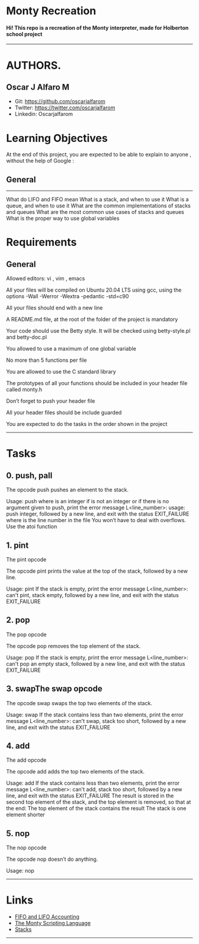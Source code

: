 # Monty Recreation
#### Hi! This repo is a recreation of the Monty interpreter, made for Holberton school project 

------------


# AUTHORS.
## Oscar J Alfaro M
- Git: https://github.com/oscarjalfarom
- Twitter: https://twitter.com/oscarjalfarom
- Linkedin: Oscarjalfarom

# Learning Objectives
At the end of this project, you are expected to be able to explain to anyone , without the help of Google :


## General

------------


What do LIFO and FIFO mean
What is a stack, and when to use it
What is a queue, and when to use it
What are the common implementations of stacks and queues
What are the most common use cases of stacks and queues
What is the proper way to use global variables

# Requirements
## General

Allowed editors: vi , vim , emacs

All your files will be compiled on Ubuntu 20.04 LTS using gcc, using the options -Wall -Werror -Wextra -pedantic -std=c90

All your files should end with a new line

A README.md file, at the root of the folder of the project is mandatory

Your code should use the Betty style. It will be checked using betty-style.pl and betty-doc.pl

You allowed to use a maximum of one global variable

No more than 5 functions per file

You are allowed to use the C standard library

The prototypes of all your functions should be included in your header file called monty.h

Don’t forget to push your header file

All your header files should be include guarded

You are expected to do the tasks in the order shown in the project

------------
# Tasks
## 0. push, pall
The opcode push pushes an element to the stack.

Usage: push <int>
where <int> is an integer
if <int> is not an integer or if there is no argument given to push, print the error message L<line_number>: usage: push integer, followed by a new line, and exit with the status EXIT_FAILURE
where is the line number in the file
You won’t have to deal with overflows. Use the atoi function
## 1. pint
The pint opcode

The opcode pint prints the value at the top of the stack, followed by a new line.

Usage: pint
If the stack is empty, print the error message L<line_number>: can't pint, stack empty, followed by a new line, and exit with the status EXIT_FAILURE
## 2. pop
The pop opcode

The opcode pop removes the top element of the stack.

Usage: pop
If the stack is empty, print the error message L<line_number>: can't pop an empty stack, followed by a new line, and exit with the status EXIT_FAILURE
## 3. swapThe swap opcode

The opcode swap swaps the top two elements of the stack.

Usage: swap
If the stack contains less than two elements, print the error message L<line_number>: can't swap, stack too short, followed by a new line, and exit with the status EXIT_FAILURE
## 4. add
The add opcode

The opcode add adds the top two elements of the stack.

Usage: add
If the stack contains less than two elements, print the error message L<line_number>: can't add, stack too short, followed by a new line, and exit with the status EXIT_FAILURE
The result is stored in the second top element of the stack, and the top element is removed, so that at the end:
The top element of the stack contains the result
The stack is one element shorter
## 5. nop
The nop opcode

The opcode nop doesn’t do anything.

Usage: nop

------------



# Links
- [FIFO and LIFO Accounting](http://https://en.wikipedia.org/wiki/FIFO_and_LIFO_accounting "FIFO and LIFO Accounting")
- [The Monty Scripting Language](http://montyscoconut.github.io/about.html "The Monty Scripting Language")
- [Stacks ](https://www.youtube.com/watch?v=9Tp8wHD66lw "Stacks ")

------------